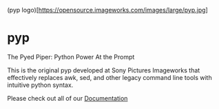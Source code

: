 (pyp logo)[https://opensource.imageworks.com/images/large/pyp.jpg]

# pyp
The Pyed Piper: Python Power At the Prompt

This is the original pyp developed at Sony Pictures Imageworks that effectively replaces awk, sed, and other legacy command line tools with intuitive python syntax.

Please check out all of our [Documentation](https://thepyedpiper.github.io/pyp/)

